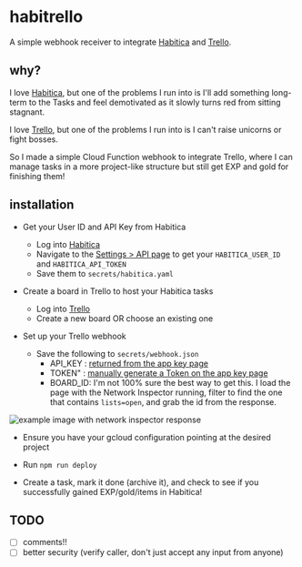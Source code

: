 # habitrello
A simple webhook receiver to integrate [Habitica](https://habitica.com/) and [Trello](https://trello.com).

## why?

I love [Habitica](https://habitica.com/), but one of the problems I run into is I'll add something long-term to the Tasks and feel demotivated as it slowly turns red from sitting stagnant.

I love [Trello](https://trello.com), but one of the problems I run into is I can't raise unicorns or fight bosses.

So I made a simple Cloud Function webhook to integrate Trello, where I can manage tasks in a more project-like structure but still get EXP and gold for finishing them!

## installation

- Get your User ID and API Key from Habitica
  - Log into [Habitica](https://habitica.com/)
  - Navigate to the [Settings > API page](https://habitica.com/user/settings/api) to get your ``HABITICA_USER_ID`` and ``HABITICA_API_TOKEN``
  - Save them to ``secrets/habitica.yaml``

- Create a board in Trello to host your Habitica tasks
  - Log into [Trello](https://trello.com)
  - Create a new board OR choose an existing one

- Set up your Trello webhook
  - Save the following to ``secrets/webhook.json``
    - API_KEY : [returned from the app key page](https://trello.com/app-key/)
    - TOKEN" : [manually generate a Token on the app key page](https://trello.com/app-key/)
    - BOARD_ID: I'm not 100% sure the best way to get this.  I load the page with the Network Inspector running, filter to find the one that contains ``lists=open``, and grab the id from the response.

![example image with network inspector response](https://i.imgur.com/msw6laE.png)


- Ensure you have your gcloud configuration pointing at the desired project

- Run ``npm run deploy``

- Create a task, mark it done (archive it), and check to see if you successfully gained EXP/gold/items in Habitica!

## TODO
- [ ] comments!!
- [ ] better security (verify caller, don't just accept any input from anyone)
